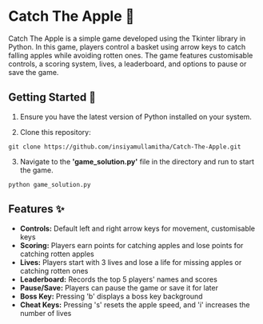 # Catch The Apple 🍎

Catch The Apple is a simple game developed using the Tkinter library in Python. In this game, players control a basket using arrow keys to catch falling apples while avoiding rotten ones. The game features customisable controls, a scoring system, lives, a leaderboard, and options to pause or save the game.

## Getting Started 🚀

1. Ensure you have the latest version of Python installed on your system.

2. Clone this repository:
```
git clone https://github.com/insiyamullamitha/Catch-The-Apple.git
```
3. Navigate to the **'game_solution.py'** file in the directory and run to start the game.
```
python game_solution.py
```

## Features ✨

* **Controls:** Default left and right arrow keys for movement, customisable keys
* **Scoring:** Players earn points for catching apples and lose points for catching rotten apples
* **Lives:** Players start with 3 lives and lose a life for missing apples or catching rotten ones
* **Leaderboard:** Records the top 5 players' names and scores
* **Pause/Save:** Players can pause the game or save it for later
* **Boss Key:** Pressing 'b' displays a boss key background
* **Cheat Keys:** Pressing 's' resets the apple speed, and 'i' increases the number of lives
